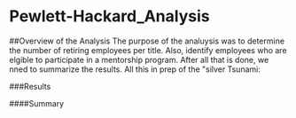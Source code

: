 # Pewlett-Hackard_Analysis
##Overview of the Analysis
The purpose of the analuysis was to determine the number of retiring employees per title. Also, identify employees who are elgible to participate in a mentorship program. After all that is done, we nned to summarize the results. All this in prep of the "silver Tsunami:


###Results



####Summary
